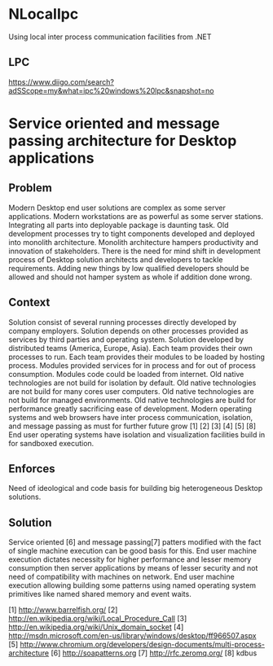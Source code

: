 NLocalIpc
=========

Using local inter process communication facilities from .NET

LPC
--
https://www.diigo.com/search?adSScope=my&what=ipc%20windows%20lpc&snapshot=no



Service oriented and message passing architecture for Desktop applications
===
Problem
---
Modern  Desktop end user solutions are complex as some server applications. Modern workstations are as powerful as some server stations. Integrating all parts into deployable package is daunting task. Old development processes try to tight components developed and deployed into monolith architecture. Monolith architecture hampers productivity and innovation of stakeholders. There is the need for mind shift in development process of Desktop solution architects and developers to tackle  requirements. Adding new things by low qualified developers should be allowed and should not hamper system as whole if addition done wrong.

Context
---
Solution consist of several running processes directly developed by company employers.
Solution depends on other processes provided as services by third parties and operating system. 
Solution developed by distributed teams (America, Europe, Asia).
Each team provides their own processes to run. 
Each team provides their modules to be loaded by hosting process.
Modules provided services for in process and for out of process consumption.
Modules code could be loaded from internet.
Old native technologies are not build for isolation by default.
Old native technologies are not build for many cores user computers.
Old native technologies are not build for managed environments.
Old native technologies are build for performance greatly sacrificing ease of development.
Modern operating systems and web browsers have inter process communication, isolation, and message passing as must for further future grow [1] [2] [3] [4] [5] [8]
End user operating systems have isolation and visualization facilities build in for sandboxed execution.

Enforces
---
Need of ideological and code basis for building big heterogeneous Desktop solutions.

Solution
---
Service oriented [6] and message passing[7] patters modified with the fact of single machine execution can be good basis for this. End user machine execution dictates necessity for higher performance and lesser memory consumption then server applications by means of lesser security and not need of compatibility with machines on network. End user machine execution allowing building some patterns using named operating system primitives like named shared memory and event waits. 


[1] http://www.barrelfish.org/
[2] http://en.wikipedia.org/wiki/Local_Procedure_Call
[3] http://en.wikipedia.org/wiki/Unix_domain_socket
[4] http://msdn.microsoft.com/en-us/library/windows/desktop/ff966507.aspx
[5] http://www.chromium.org/developers/design-documents/multi-process-architecture
[6] http://soapatterns.org
[7] http://rfc.zeromq.org/
[8] kdbus
